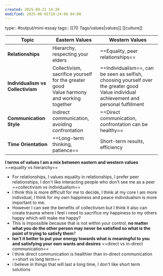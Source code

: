 ```yaml
---
created: 2025-09-21 14:39
modified: 2025-08-01T18:24:06-04:00
---
```

type:: #output/mini-essay 
tags:: [[70 Tags/values|values]] [[culture]]

| Topic                             | Eastern Values                                                                              | Western Values                                                                                                                              |
| --------------------------------- | ------------------------------------------------------------------------------------------- | ------------------------------------------------------------------------------------------------------------------------------------------- |
| **Relationships**                 | Hierarchy, respecting your elders                                                           | ==Equality, peer relationships==                                                                                                            |
| **Individualism vs Collectivism** | Collectivism, sacrifice yourself for the greater good<br>Value harmony and working together | ==Individualism==, can be seen as selfish, choosing yourself over the greater good<br>Value individual achievement and personal fulfillment |
| **Communication Style**           | Indirect communication, avoiding confrontation                                              | ==Direct communication, confrontation can be healthy==                                                                                      |
| **Time Orientation**              | ==Long-term thinking, patience==                                                            | Short-term results, efficiency                                                                                                              |


**I terms of values I am a mix between eastern and western values**
==equality vs hierarchy==
- For relationships, I values equality in relationships, I prefer peer relationships, I don't like interacting people who don't see me as a peer
==collectivism vs individualism==
- I think this is more difficult for me to decide, I think at my core I am more individual, I think for my own happiness and peace individualism is more important to me.
- However I can see the benefits of collectivism but I think it also can create trauma where i feel i need to sacrifice my happiness to my others happy which will make me happy?
- This is impossible because that is not within your control, **no matter what you do the other person may never be satisfied so what is the point of trying to satisfy them**?
- **Isn't it better to put your energy towards what is meaningful to you and satisfying your own wants and desires**
==direct vs in-direct communication==
- I think direct communication is healthier than in-direct communication
==short vs long term==
- i believe in things that will last a long time, I don't like short term solutions 